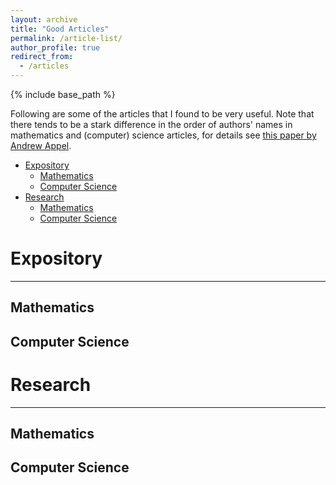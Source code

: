 ```yaml
---
layout: archive
title: "Good Articles"
permalink: /article-list/
author_profile: true
redirect_from:
  - /articles
---
```


{% include base_path %}

Following are some of the articles that I found to be very useful. Note that there tends to be a stark difference in the order of authors' names in mathematics and (computer) science articles, for details see [this paper by Andrew Appel](https://doi.org/10.1145/131080.131091).

* [Expository](#expository)
  * [Mathematics](#mathematics)
  * [Computer Science](#computer-science)
* [Research](#research)
  * [Mathematics](#mathematics-1)
  * [Computer Science](#computer-science-1)
  
# Expository
------
## Mathematics

## Computer Science


# Research
-----

## Mathematics

## Computer Science
